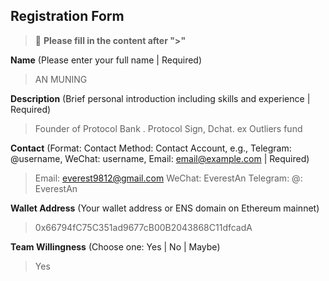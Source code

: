 ## Registration Form

> 📝 **Please fill in the content after ">"**

**Name** (Please enter your full name | Required)
> AN MUNING

**Description** (Brief personal introduction including skills and experience | Required)
> Founder of Protocol Bank . Protocol Sign, Dchat.  ex Outliers fund

**Contact** (Format: Contact Method: Contact Account, e.g., Telegram: @username, WeChat: username, Email: email@example.com | Required)
> Email: everest9812@gmail.com WeChat: EverestAn Telegram: @: EverestAn

**Wallet Address** (Your wallet address or ENS domain on Ethereum mainnet)
>0x66794fC75C351ad9677cB00B2043868C11dfcadA

**Team Willingness** (Choose one: Yes | No | Maybe)
> Yes